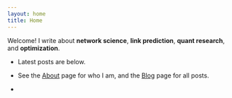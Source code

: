 ```yaml
---
layout: home
title: Home
---
```


Welcome! I write about **network science**, **link prediction**, **quant research**, and **optimization**.

- Latest posts are below.
- See the [About](/about) page for who I am, and the [Blog](/blog) page for all posts.

- 
